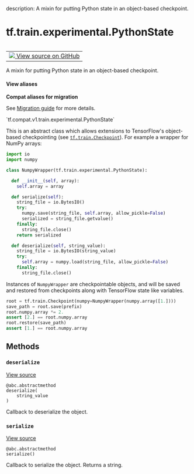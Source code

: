 description: A mixin for putting Python state in an object-based checkpoint.

<div itemscope itemtype="http://developers.google.com/ReferenceObject">
<meta itemprop="name" content="tf.train.experimental.PythonState" />
<meta itemprop="path" content="Stable" />
<meta itemprop="property" content="deserialize"/>
<meta itemprop="property" content="serialize"/>
</div>

# tf.train.experimental.PythonState

<!-- Insert buttons and diff -->

<table class="tfo-notebook-buttons tfo-api nocontent" align="left">
<td>
  <a target="_blank" href="https://github.com/tensorflow/tensorflow/blob/r2.4/tensorflow/python/training/tracking/python_state.py#L31-L92">
    <img src="https://www.tensorflow.org/images/GitHub-Mark-32px.png" />
    View source on GitHub
  </a>
</td>
</table>



A mixin for putting Python state in an object-based checkpoint.

<section class="expandable">
  <h4 class="showalways">View aliases</h4>
  <p>
<b>Compat aliases for migration</b>
<p>See
<a href="https://www.tensorflow.org/guide/migrate">Migration guide</a> for
more details.</p>
<p>`tf.compat.v1.train.experimental.PythonState`</p>
</p>
</section>

<!-- Placeholder for "Used in" -->

This is an abstract class which allows extensions to TensorFlow's object-based
checkpointing (see <a href="../../../tf/train/Checkpoint.md"><code>tf.train.Checkpoint</code></a>). For example a wrapper for NumPy
arrays:

```python
import io
import numpy

class NumpyWrapper(tf.train.experimental.PythonState):

  def __init__(self, array):
    self.array = array

  def serialize(self):
    string_file = io.BytesIO()
    try:
      numpy.save(string_file, self.array, allow_pickle=False)
      serialized = string_file.getvalue()
    finally:
      string_file.close()
    return serialized

  def deserialize(self, string_value):
    string_file = io.BytesIO(string_value)
    try:
      self.array = numpy.load(string_file, allow_pickle=False)
    finally:
      string_file.close()
```

Instances of `NumpyWrapper` are checkpointable objects, and will be saved and
restored from checkpoints along with TensorFlow state like variables.

```python
root = tf.train.Checkpoint(numpy=NumpyWrapper(numpy.array([1.])))
save_path = root.save(prefix)
root.numpy.array *= 2.
assert [2.] == root.numpy.array
root.restore(save_path)
assert [1.] == root.numpy.array
```

## Methods

<h3 id="deserialize"><code>deserialize</code></h3>

<a target="_blank" href="https://github.com/tensorflow/tensorflow/blob/r2.4/tensorflow/python/training/tracking/python_state.py#L81-L83">View source</a>

<pre class="devsite-click-to-copy prettyprint lang-py tfo-signature-link">
<code>@abc.abstractmethod</code>
<code>deserialize(
    string_value
)
</code></pre>

Callback to deserialize the object.


<h3 id="serialize"><code>serialize</code></h3>

<a target="_blank" href="https://github.com/tensorflow/tensorflow/blob/r2.4/tensorflow/python/training/tracking/python_state.py#L77-L79">View source</a>

<pre class="devsite-click-to-copy prettyprint lang-py tfo-signature-link">
<code>@abc.abstractmethod</code>
<code>serialize()
</code></pre>

Callback to serialize the object. Returns a string.




